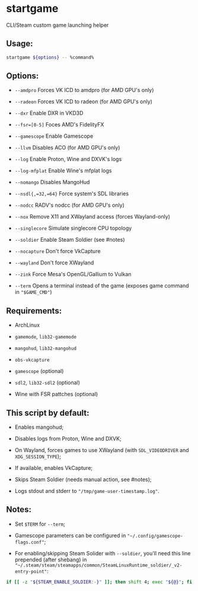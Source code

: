 # startgame

CLI/Steam custom game launching helper

## Usage:

```sh
startgame ${options} -- %command%
```

## Options:

- `--amdpro`
  Forces VK ICD to amdpro (for AMD GPU's only)

- `--radeon`
  Forces VK ICD to radeon (for AMD GPU's only)

- `--dxr`
  Enable DXR in VKD3D

- `--fsr=[0-5]`
  Foces AMD's FidelityFX

- `--gamescope`
  Enable Gamescope

- `--llvm`
  Disables ACO (for AMD GPU's only)

- `--log`
  Enable Proton, Wine and DXVK's logs

- `--log-mfplat`
  Enable Wine's mfplat logs

- `--nomango`
  Disables MangoHud

- `--nsdl{,=32,=64}`
  Force system's SDL libraries

- `--nodcc`
  RADV's nodcc (for AMD GPU's only)

- `--nox`
  Remove X11 and XWayland access (forces Wayland-only)

- `--singlecore`
  Simulate singlecore CPU topology

- `--soldier`
  Enable Steam Soldier (see #notes)

- `--nocapture`
  Don't force VkCapture

- `--wayland`
  Don't force XWayland

- `--zink`
  Force Mesa's OpenGL/Gallium to Vulkan

- `--term`
  Opens a terminal instead of the game (exposes game command in `"$GAME_CMD"`)

## Requirements:

- ArchLinux

- `gamemode`, `lib32-gamemode`

- `mangohud`, `lib32-mangohud`

- `obs-vkcapture`

- `gamescope` (optional)

- `sdl2`, `lib32-sdl2` (optional)

- Wine with FSR pattches (optional)

## This script by default:

- Enables mangohud;

- Disables logs from Proton, Wine and DXVK;

- On Wayland, forces games to use XWayland (with `SDL_VIDEODRIVER` and `XDG_SESSION_TYPE`);

- If available, enables VkCapture;

- Skips Steam Soldier (needs manual action, see #notes);

- Logs stdout and stderr to `"/tmp/game-user-timestamp.log"`.

## Notes:

- Set `$TERM` for `--term`;

- Gamescope parameters can be configured in `"~/.config/gamescope-flags.conf"`;

- For enabling/skipping Steam Solider with `--soldier`, you'll need this line prepended (after shebang) in `"~/.steam/steam/steamapps/common/SteamLinuxRuntime_soldier/_v2-entry-point"`:

```sh
if [[ -z "${STEAM_ENABLE_SOLDIER:-}" ]]; then shift 4; exec "${@}"; fi
```
